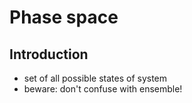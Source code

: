 # Phase space



## Introduction

- set of all possible states of system
- beware: don't confuse with ensemble!
